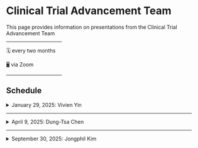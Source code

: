 # Clinical Trial Advancement Team

This page provides information on presentations from the Clinical Trial Advancement Team

<hr width="30%">

:spiral_calendar: every two months

:desktop_computer: via Zoom

<hr width="30%">

## Schedule

<details>

<summary>January 29, 2025: Vivien Yin</summary>

<br>

**Impact of the Timing of Complete Remission and Allogeneic Transplantation on Estimates of Event-free Survival in Previously Untreated Acute Myeloid Leukemia (AML)**

:memo: [slides](meetings/2025-01-29_event-free-survival/ASH%20AML%20endpoint_CT%20seminar_01292025.pdf)

:arrow_forward: [play recording](https://moffitt.hosted.panopto.com/Panopto/Pages/Viewer.aspx?id=72f719e4-5bc0-495d-b686-b274013dd5c4)

:pushpin: [notes from the talk](meetings/2025-01-29_event-free-survival/notes.md)

<br> :page_facing_up: Resources shared during/after the talk

-   [Restricted Mean Survival Time: An Obligatory End Point for Time-to-Event Analysis in Cancer Trials?](meetings/2025-01-29_event-free-survival/A'Hern-2016-Restricted%20mean%20survival%20time.pdf)
-   [Analyzing Restricted Mean Survival Time Using SAS/STAT](meetings/2025-01-29_event-free-survival/Analyzing%20estricted%20mean%20survival%20time%20using%20SAS_STAT.pdf)
-   [The Price of Kaplan–Meier](meetings/2025-01-29_event-free-survival/Meier-etal-2004-The%20Price%20of%20Kaplan-Meier.pdf)
-   [What Price Kaplan-Meier?](meetings/2025-01-29_event-free-survival/Miller-1983-What%20Price%20Kaplan-Meier%201983.pdf)
-   [Log-Rank Test vs MaxCombo and Difference in Restricted Mean Survival Time Tests for Comparing Survival Under Nonproportional Hazards in Immuno-oncology Trials A Systematic Review and Meta-analysis](meetings/2025-01-29_event-free-survival/Mukhopadhyay-2022-Log-rank%20test%20vs%20MaxCombo%20and%20difference%20in%20restricted%20mean%20survival%20time%20tests.pdf)
-   [Interpretability of Cancer Clinical Trial Results Using Restricted Mean Survival Time as an Alternative to the Hazard Ratio](meetings/2025-01-29_event-free-survival/Pak-etal-2017-Interpretability%20of%20cancer%20clinical%20trial%20results%20using%20restricted%20mean%20survival%20time.pdf)
-   [Restricted mean survival time: an alternative to the hazard ratio for the design and analysis of randomized trials with a time-to-event outcome](meetings/2025-01-29_event-free-survival/Royston-Parmar-2013-Restricted%20mean%20survival%20time.pdf)
-   [The use of restricted mean survival time to estimate the treatment effect in randomized clinical trials when the proportional hazards assumption is in doubt](meetings/2025-01-29_event-free-survival/Royston-Parmar-2011-The%20use%20of%20restricted%20mean%20survival%20time.pdf)
-   [On the empirical choice of the time window for restricted mean survival time](meetings/2025-01-29_event-free-survival/Tian-etal-2020-On%20the%20empirical%20choice%20of%20the%20time%20window%20for%20restricted%20mean%20survival%20time.pdf)
-   [Correlation of Milestone Restricted Mean Survival Time Ratio With Overall Survival Hazard Ratio in Randomized Clinical Trials of Immune Checkpoint Inhibitors](meetings/2025-01-29_event-free-survival/Wang-etal-2019-Correlation%20of%20Milestone%20Restricted%20Mean%20Survival%20Time%20Ratio%20to%20Overall%20Survival.pdf)
-   [On the Restricted Mean Survival Time Curve in Survival Analysis](meetings/2025-01-29_event-free-survival/Zhao-etal-2016-On%20the%20restricted%20mean%20survival%20time%20curve%20in%20survival%20analysis.pdf)
-   [On the Restricted Mean Survival Time Curve Survival Analysis](meetings/2025-01-29_event-free-survival/Zhao-etal-2020-On%20the%20Restricted%20Mean%20Survival%20Time%20Curve%20Survival%20Analysis.pdf)

</details>

<hr>

<details>

<summary>April 9, 2025: Dung-Tsa Chen</summary>

:memo: [slides](meetings/2025-04-09_adverse-events/Bio2_Clinical_Trial_Methodology_development_2025_AE.pdf)

<br/>

**Adverse Events**

</details>

<hr>

<details>

<summary>September 30, 2025: Jongphil Kim</summary>

<br/>

**Introduction to Time To Event Endpoint with Competing Risks**

:memo: [slides](meetings/2025-09-30_competing-risk/2025%20Bio2%20Introduciton%20to%20Time%20To%20Events%20with%20Competing%20Risks.pdf)

:pushpin: [notes from the talk](meetings/2025-09-30_competing-risk/notes.md)

<br> :page_facing_up: References from the talk

-   [A randomized phase II study to evaluate tacrolimus in combination with sirolimus or methotrexate after allogeneic hematopoietic cell transplantation](meetings/2025-09-30_competing-risk/Pidala-etal-2012-A%20randomized%20phase%20II%20study%20to%20evaluate%20tacrolimus.pdf)
-   [Cumulative incidence in competing risks data and competing risks regression analysis](meetings/2025-09-30_competing-risk/Kim-2007-Cumulative%20Incidence%20in%20Competing%20Risks.pdf)
-   [A Proportional Hazards Model for the Subdistribution of a Competing Risk](meetings/2025-09-30_competing-risk/Fine-Gray-1999-A%20Proportional%20Hazards%20Model%20for%20the%20Subdistribution%20of%20a%20Competing%20Risk.pdf)
-   [A review of the use of time-varying covariates in the Fine-Gray subdistribution hazard competing risk regression model](https://github.com/Moffitt-Cancer-Center/cttt-bbsr/blob/main/meetings/2025-09-30_competing-risk/Austin-etal-2019-Areviewoftheuseoftime-varying%20covariates.pdf)
-   [Secondary Neoplasms After Hematopoietic Cell Transplant for Sickle Cell Disease](meetings/2025-09-30_competing-risk/Eapen-etal-2023-Secondary%20Neoplasms%20After%20Hematopoietic%20Cell%20Transplant.pdf)

</details>
